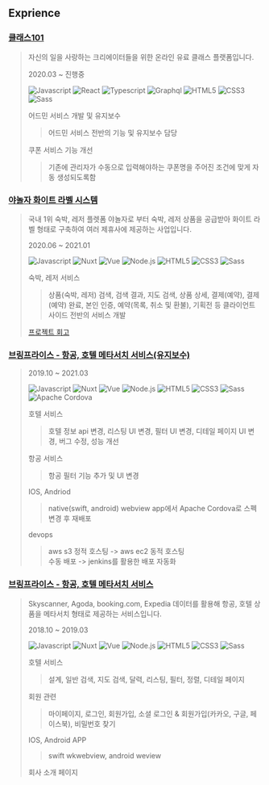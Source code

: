 ## Exprience

### [클래스101](https://mall.yanolja.com/samsungcard)
  > 자신의 일을 사랑하는 크리에이터들을 위한 온라인 유료 클래스 플랫폼입니다.
  >
  > 2020.03 ~ 진행중
  >
  > ![Javascript](https://img.shields.io/badge/Javascript-F7DF1E?style=flat-square&logo=Javascript&logoColor=white)
  > ![React](https://img.shields.io/badge/Reactjs-61DAFB?style=flat-square&logo=React&logoColor=white)
  > ![Typescript](https://img.shields.io/badge/Typescript-3178C6?style=flat-square&logo=Typescript&logoColor=white)
  > ![Graphql](https://img.shields.io/badge/Graphql-E434AA?style=flat-square&logo=Graphql&logoColor=white)
  > ![HTML5](https://img.shields.io/badge/HTML5-E34F26?style=flat-square&logo=HTML5&logoColor=white)
  > ![CSS3](https://img.shields.io/badge/CSS3-1572B6?style=flat-square&logo=CSS3&logoColor=white)
  > ![Sass](https://img.shields.io/badge/Sass-CC6699?style=flat-square&logo=Sass&logoColor=white)
  >
  > 어드민 서비스 개발 및 유지보수
  >> 어드민 서비스 전반의 기능 및 유지보수 담당
  > 
  > 쿠폰 서비스 기능 개선
  >> 기존에 관리자가 수동으로 입력해야하는 쿠폰명을 주어진 조건에 맞게 자동 생성되도록함

### [야놀자 화이트 라벨 시스템](https://mall.yanolja.com/samsungcard)
  > 국내 1위 숙박, 레저 플렛폼 야놀자로 부터 숙박, 레저 상품을 공급받아 화이트 라벨 형태로 구축하여 여러 제휴사에 제공하는 사업입니다.
  >
  > 2020.06 ~ 2021.01
  >
  > ![Javascript](https://img.shields.io/badge/Javascript-F7DF1E?style=flat-square&logo=Javascript&logoColor=white)
  > ![Nuxt](https://img.shields.io/badge/Nuxt-00C58E?style=flat-square&logo=Nuxt-dot-js&logoColor=white)
  > ![Vue](https://img.shields.io/badge/Vue-4FC08D?style=flat-square&logo=vue-dot-js&logoColor=white)
  > ![Node.js](https://img.shields.io/badge/Nodejs-339933?style=flat-square&logo=Node-dot-js&logoColor=white)
  > ![HTML5](https://img.shields.io/badge/HTML5-E34F26?style=flat-square&logo=HTML5&logoColor=white)
  > ![CSS3](https://img.shields.io/badge/CSS3-1572B6?style=flat-square&logo=CSS3&logoColor=white)
  > ![Sass](https://img.shields.io/badge/Sass-CC6699?style=flat-square&logo=Sass&logoColor=white)
  >
  > 숙박, 레저 서비스
  >> 상품(숙박, 레저) 검색, 검색 결과, 지도 검색, 상품 상세, 결제(예약), 결제(예약) 완료, 본인 인증, 예약(목록, 취소 및 환불), 기획전 등 클라이언트 사이드 전반의 서비스 개발
  >
  > [프로젝트 회고](https://github.com/kingsjw/md-hub/blob/master/yan-wht-review.md)

### [브링프라이스 - 항공, 호텔 메타서치 서비스(유지보수)](bringprice.com)
  > 2019.10 ~ 2021.03
  >
  > ![Javascript](https://img.shields.io/badge/Javascript-F7DF1E?style=flat-square&logo=Javascript&logoColor=white)
  > ![Nuxt](https://img.shields.io/badge/Nuxt-00C58E?style=flat-square&logo=Nuxt-dot-js&logoColor=white)
  > ![Vue](https://img.shields.io/badge/Vue-4FC08D?style=flat-square&logo=vue-dot-js&logoColor=white)
  > ![Node.js](https://img.shields.io/badge/Nodejs-339933?style=flat-square&logo=Node-dot-js&logoColor=white)
  > ![HTML5](https://img.shields.io/badge/HTML5-E34F26?style=flat-square&logo=HTML5&logoColor=white)
  > ![CSS3](https://img.shields.io/badge/CSS3-1572B6?style=flat-square&logo=CSS3&logoColor=white)
  > ![Sass](https://img.shields.io/badge/Sass-CC6699?style=flat-square&logo=Sass&logoColor=white)
  > ![Apache Cordova](https://img.shields.io/badge/Apache-Cordova-E8E8E8?style=flat-square&logo=Apache-Cordova&logoColor=white)
  >
  > 호텔 서비스
  >> 호텔 정보 api 변경, 리스팅 UI 변경, 필터 UI 변경, 디테일 페이지 UI 변경, 버그 수정, 성능 개선
  >
  > 항공 서비스
  >> 항공 필터 기능 추가 및 UI 변경
  >
  > IOS, Andriod
  >> native(swift, android) webview app에서 Apache Cordova로 스펙 변경 후 재배포
  >
  > devops
  >> aws s3 정적 호스팅 -> aws ec2 동적 호스팅 \
  >> 수동 배포 -> jenkins를 활용한 배포 자동화

### [브링프라이스 - 항공, 호텔 메타서치 서비스](bringprice.com)
  > Skyscanner, Agoda, booking.com, Expedia 데이터를 활용해 항공, 호텔 상품을 메타서치 형태로 제공하는 서비스입니다.
  >
  > 2018.10 ~ 2019.03
  >
  > ![Javascript](https://img.shields.io/badge/Javascript-F7DF1E?style=flat-square&logo=Javascript&logoColor=white)
  > ![Nuxt](https://img.shields.io/badge/Nuxt-00C58E?style=flat-square&logo=Nuxt-dot-js&logoColor=white)
  > ![Vue](https://img.shields.io/badge/Vue-4FC08D?style=flat-square&logo=vue-dot-js&logoColor=white)
  > ![Node.js](https://img.shields.io/badge/Nodejs-339933?style=flat-square&logo=Node-dot-js&logoColor=white)
  > ![HTML5](https://img.shields.io/badge/HTML5-E34F26?style=flat-square&logo=HTML5&logoColor=white)
  > ![CSS3](https://img.shields.io/badge/CSS3-1572B6?style=flat-square&logo=CSS3&logoColor=white)
  > ![Sass](https://img.shields.io/badge/Sass-CC6699?style=flat-square&logo=Sass&logoColor=white)
  >
  > 호텔 서비스
  >> 설계, 일반 검색, 지도 검색, 달력, 리스팅, 필터, 정렬, 디테일 페이지
  >
  > 회원 관련
  >> 마이페이지, 로그인, 회원가입, 소셜 로그인 & 회원가입(카카오, 구글, 페이스북), 비밀번호 찾기
  >
  > IOS, Android APP
  >> swift wkwebview, android weview
  >
  > 회사 소개 페이지
